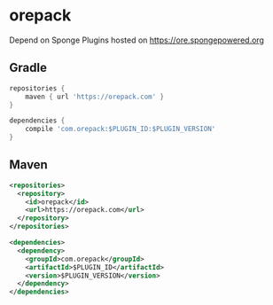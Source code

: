 # orepack
Depend on Sponge Plugins hosted on https://ore.spongepowered.org

## Gradle
```gradle
repositories {
    maven { url 'https://orepack.com' }
}

dependencies {
    compile 'com.orepack:$PLUGIN_ID:$PLUGIN_VERSION'
}
```

## Maven
```xml
<repositories>
  <repository>
    <id>orepack</id>
    <url>https://orepack.com</url>
  </repository>
</repositories>

<dependencies>
  <dependency>
    <groupId>com.orepack</groupId>
    <artifactId>$PLUGIN_ID</artifactId>
    <version>$PLUGIN_VERSION</version>
  </dependency>
</dependencies>
```
